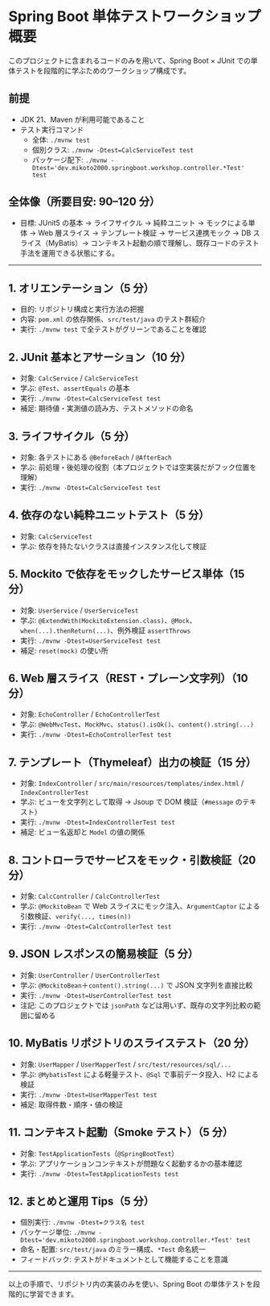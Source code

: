 # Spring Boot 単体テストワークショップ概要

このプロジェクトに含まれるコードのみを用いて、Spring Boot × JUnit での単体テストを段階的に学ぶためのワークショップ構成です。

## 前提
- JDK 21、Maven が利用可能であること
- テスト実行コマンド
  - 全体: `./mvnw test`
  - 個別クラス: `./mvnw -Dtest=CalcServiceTest test`
  - パッケージ配下: `./mvnw -Dtest='dev.mikoto2000.springboot.workshop.controller.*Test' test`

## 全体像（所要目安: 90–120 分）
- 目標: JUnit5 の基本 → ライフサイクル → 純粋ユニット → モックによる単体 → Web 層スライス → テンプレート検証 → サービス連携モック → DB スライス（MyBatis）→ コンテキスト起動の順で理解し、既存コードのテスト手法を運用できる状態にする。

---

## 1. オリエンテーション（5 分）
- 目的: リポジトリ構成と実行方法の把握
- 内容: `pom.xml` の依存関係、`src/test/java` のテスト群紹介
- 実行: `./mvnw test` で全テストがグリーンであることを確認

## 2. JUnit 基本とアサーション（10 分）
- 対象: `CalcService` / `CalcServiceTest`
- 学ぶ: `@Test`、`assertEquals` の基本
- 実行: `./mvnw -Dtest=CalcServiceTest test`
- 補足: 期待値・実測値の読み方、テストメソッドの命名

## 3. ライフサイクル（5 分）
- 対象: 各テストにある `@BeforeEach` / `@AfterEach`
- 学ぶ: 前処理・後処理の役割（本プロジェクトでは空実装だがフック位置を理解）
- 実行: `./mvnw -Dtest=CalcServiceTest test`

## 4. 依存のない純粋ユニットテスト（5 分）
- 対象: `CalcServiceTest`
- 学ぶ: 依存を持たないクラスは直接インスタンス化して検証

## 5. Mockito で依存をモックしたサービス単体（15 分）
- 対象: `UserService` / `UserServiceTest`
- 学ぶ: `@ExtendWith(MockitoExtension.class)`、`@Mock`、`when(...).thenReturn(...)`、例外検証 `assertThrows`
- 実行: `./mvnw -Dtest=UserServiceTest test`
- 補足: `reset(mock)` の使い所

## 6. Web 層スライス（REST・プレーン文字列）（10 分）
- 対象: `EchoController` / `EchoControllerTest`
- 学ぶ: `@WebMvcTest`、`MockMvc`、`status().isOk()`、`content().string(...)`
- 実行: `./mvnw -Dtest=EchoControllerTest test`

## 7. テンプレート（Thymeleaf）出力の検証（15 分）
- 対象: `IndexController` / `src/main/resources/templates/index.html` / `IndexControllerTest`
- 学ぶ: ビューを文字列として取得 → Jsoup で DOM 検証（`#message` のテキスト）
- 実行: `./mvnw -Dtest=IndexControllerTest test`
- 補足: ビュー名返却と `Model` の値の関係

## 8. コントローラでサービスをモック・引数検証（20 分）
- 対象: `CalcController` / `CalcControllerTest`
- 学ぶ: `@MockitoBean` で Web スライスにモック注入、`ArgumentCaptor` による引数検証、`verify(..., times(n))`
- 実行: `./mvnw -Dtest=CalcControllerTest test`

## 9. JSON レスポンスの簡易検証（5 分）
- 対象: `UserController` / `UserControllerTest`
- 学ぶ: `@MockitoBean`＋`content().string(...)` で JSON 文字列を直接比較
- 実行: `./mvnw -Dtest=UserControllerTest test`
- 注記: このプロジェクトでは `jsonPath` などは用いず、既存の文字列比較の範囲に留める

## 10. MyBatis リポジトリのスライステスト（20 分）
- 対象: `UserMapper` / `UserMapperTest` / `src/test/resources/sql/...`
- 学ぶ: `@MybatisTest` による軽量テスト、`@Sql` で事前データ投入、H2 による検証
- 実行: `./mvnw -Dtest=UserMapperTest test`
- 補足: 取得件数・順序・値の検証

## 11. コンテキスト起動（Smoke テスト）（5 分）
- 対象: `TestApplicationTests`（`@SpringBootTest`）
- 学ぶ: アプリケーションコンテキストが問題なく起動するかの基本確認
- 実行: `./mvnw -Dtest=TestApplicationTests test`

## 12. まとめと運用 Tips（5 分）
- 個別実行: `./mvnw -Dtest=クラス名 test`
- パッケージ単位: `./mvnw -Dtest='dev.mikoto2000.springboot.workshop.controller.*Test' test`
- 命名・配置: `src/test/java` のミラー構成、`*Test` 命名統一
- フィードバック: テストがドキュメントとして機能することを意識

---

以上の手順で、リポジトリ内の実装のみを使い、Spring Boot の単体テストを段階的に学習できます。
